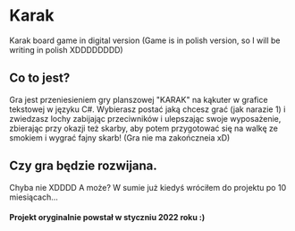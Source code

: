 # Karak
Karak board game in digital version (Game is in polish version, so I will be writing in polish XDDDDDDDD)

## Co to jest?
Gra jest przeniesieniem gry planszowej "KARAK" na kąkuter w grafice tekstowej w języku C#.
Wybierasz postać jaką chcesz grać (jak narazie 1) i zwiedzasz lochy zabijając przeciwników i ulepszając swoje wyposażenie, zbierając przy okazji też skarby, aby potem przygotować się na walkę ze smokiem i wygrać fajny skarb! (Gra nie ma zakończneia xD)

## Czy gra będzie rozwijana.
Chyba nie XDDDD A może? W sumie już kiedyś wróciłem do projektu po 10 miesiącach...
#### Projekt oryginalnie powstał w styczniu 2022 roku :)
